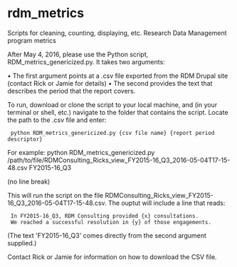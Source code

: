 # rdm_metrics
Scripts for cleaning, counting, displaying, etc. Research Data Management program metrics

After May 4, 2016, please use the Python script, RDM_metrics_genericized.py. It takes two arguments: 

• The first argument points at a .csv file exported from the RDM Drupal site (contact Rick or Jamie for details)
• The second provides the text that describes the period that the report covers.

To run, download or clone the script to your local machine, and (in your terminal or shell, etc.) navigate to the folder that contains the script. Locate the path to the .csv file and enter:

     python RDM_metrics_genericized.py {csv file name} {report period descriptor}

For example:
     python RDM_metrics_genericized.py /path/to/file/RDMConsulting_Ricks_view_FY2015-16_Q3_2016-05-04T17-15-48.csv FY2015-16_Q3

(no line break)

This will run the script on the file RDMConsulting_Ricks_view_FY2015-16_Q3_2016-05-04T17-15-48.csv. The ouptut will include a line that reads:

     In FY2015-16_Q3, RDM Consulting provided {x} consultations.
     We reached a successful resolution in {y} of those engagements.

(The text 'FY2015-16_Q3' comes directly from the second argument supplied.)

Contact Rick or Jamie for information on how to download the CSV file.





